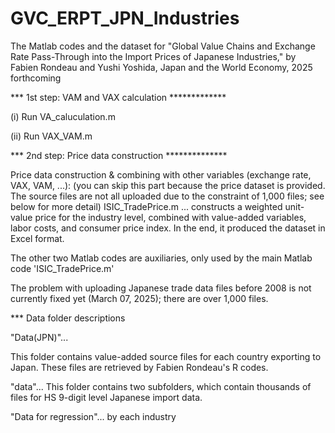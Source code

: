 # GVC_ERPT_JPN_Industries
The Matlab codes and the dataset for "Global Value Chains and Exchange Rate Pass-Through into the Import Prices of Japanese Industries," by Fabien Rondeau and Yushi Yoshida, Japan and the World Economy, 2025 forthcoming


*** 1st step: VAM and VAX calculation *************

(i) Run VA_caluculation.m

(ii) Run VAX_VAM.m


*** 2nd step: Price data construction **************

Price data construction & combining with other variables (exchange rate, VAX, VAM, ...): (you can skip this part because the price dataset is provided. The source files are not all uploaded due to the constraint of 1,000 files; see below for more detail)
ISIC_TradePrice.m ... constructs a weighted unit-value price for the industry level, combined with value-added variables, labor costs, and consumer price index. In the end, it produced the dataset in Excel format.

The other two Matlab codes are auxiliaries, only used by the main Matlab code 'ISIC_TradePrice.m' 

The problem with uploading Japanese trade data files before 2008 is not currently fixed yet (March 07, 2025); there are over 1,000 files. 


*** Data folder descriptions

"Data(JPN)"...

This folder contains value-added source files for each country exporting to Japan. These files are retrieved by Fabien Rondeau's R codes. 


"data"...
This folder contains two subfolders, which contain thousands of files for HS 9-digit level Japanese import data.


"Data for regression"...
by each industry
